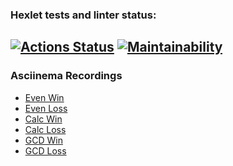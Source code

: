 ### Hexlet tests and linter status:
[![Actions Status](https://github.com/aleksandr-pronichev/java-project-61/actions/workflows/hexlet-check.yml/badge.svg)](https://github.com/aleksandr-pronichev/java-project-61/actions)
[![Maintainability](https://api.codeclimate.com/v1/badges/71de738da0be378eb55e/maintainability)](https://codeclimate.com/github/aleksandr-pronichev/java-project-61/maintainability)
---
### Asciinema Recordings
  - [Even Win](https://asciinema.org/a/ylky9EZ8o86E812RR3G1bjgXu)
  - [Even Loss](https://asciinema.org/a/3u4cu6qKM7NrWQSarXdV05UJR)
  - [Calc Win](https://asciinema.org/a/GZl6csgFlMaMmGbcXLTZfcMYF)
  - [Calc Loss](https://asciinema.org/a/ZZq9WttI9ZzYTkAY3tlxoEJbR)
  - [GCD Win](https://asciinema.org/a/HJPhPXU3czhL9m24msanzBEeO)
  - [GCD Loss](https://asciinema.org/a/tKuMOKeKoiQyiYeVI74ftAeXt)
